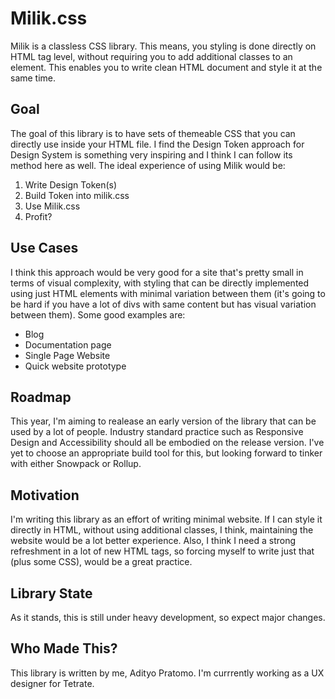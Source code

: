 # Milik.css

Milik is a classless CSS library. This means, you styling is done directly on HTML tag level, without requiring you to add additional classes to an element. This enables you to write clean HTML document and style it at the same time.

## Goal

The goal of this library is to have sets of themeable CSS that you can directly use inside your HTML file. I find the Design Token approach for Design System is something very inspiring and I think I can follow its method here as well.  The ideal experience of using Milik would be:

1. Write Design Token(s)
2. Build Token into milik.css
3. Use Milik.css
4. Profit?

## Use Cases

I think this approach would be very good for a site that's pretty small in terms of visual complexity, with styling that can be directly implemented using just HTML elements with minimal variation between them (it's going to be hard if you have a lot of divs with same content but has visual variation between them). Some good examples are:

- Blog
- Documentation page
- Single Page Website
- Quick website prototype

## Roadmap

This year, I'm aiming to realease an early version of the library that can be used by a lot of people. Industry standard practice such as Responsive Design and Accessibility should all be embodied on the release version. I've yet to choose an appropriate build tool for this, but looking forward to tinker with either Snowpack or Rollup.

## Motivation

I'm writing this library as an effort of writing minimal website. If I can style it directly in HTML, without using additional classes, I think, maintaining the website would be a lot better experience. Also, I think I need a strong refreshment in a lot of new HTML tags, so forcing myself to write just that (plus some CSS), would be a great practice.

## Library State

As it stands, this is still under heavy development, so expect major changes.

## Who Made This?

This library is written by me, Adityo Pratomo. I'm currrently working as a UX designer for Tetrate.